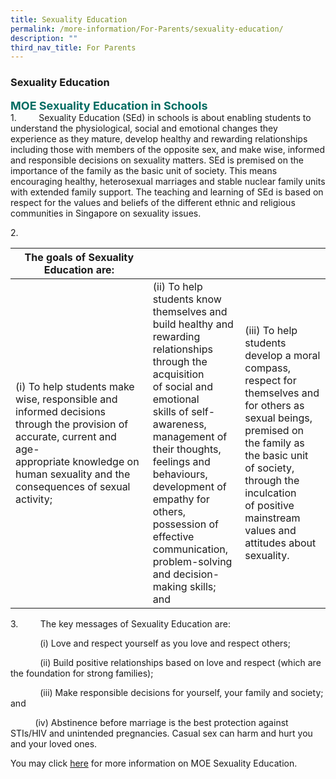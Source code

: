 ```yaml
---
title: Sexuality Education
permalink: /more-information/For-Parents/sexuality-education/
description: ""
third_nav_title: For Parents
---
```

### **Sexuality Education**

<b style="color:#016C62; font-size:18px;">MOE Sexuality Education in Schools</b><br>
1.         Sexuality Education (SEd) in schools is about enabling students to understand the physiological, social and emotional changes they experience as they mature, develop healthy and rewarding relationships including those with members of the opposite sex, and make wise, informed and responsible decisions on sexuality matters. SEd is premised on the importance of the family as the basic unit of society. This means encouraging healthy, heterosexual marriages and stable nuclear family units with extended family support. The teaching and learning of SEd is based on respect for the values and beliefs of the different ethnic and religious communities in Singapore on sexuality issues.

  

2. 

| The goals of Sexuality Education are: |  | |
| -------- | -------- | -------- |
| (i) To help students make wise, responsible and informed decisions through the provision of accurate, current and age-appropriate knowledge on human sexuality and the consequences of sexual activity; | (ii) To help students know themselves and build healthy and rewarding relationships through the acquisition of social and emotional skills of self-awareness, management of their thoughts, feelings and behaviours, development of empathy for others, possession of effective communication, problem-solving and decision-making skills; and     | (iii) To help students develop a moral compass, respect for themselves and for others as sexual beings, premised on the family as the basic unit of society, through the inculcation of positive mainstream values and attitudes about sexuality.     |







3.         The key messages of Sexuality Education are:

            (i) Love and respect yourself as you love and respect others;

            (ii) Build positive relationships based on love and respect (which are the foundation for strong families);

            (iii) Make responsible decisions for yourself, your family and society; and

          (iv) Abstinence before marriage is the best protection against STIs/HIV and unintended pregnancies. Casual sex can harm and hurt you and your loved ones.

You may click [here](https://www.moe.gov.sg/education/programmes/social-and-emotional-learning/sexuality-education) for more information on MOE Sexuality Education.
